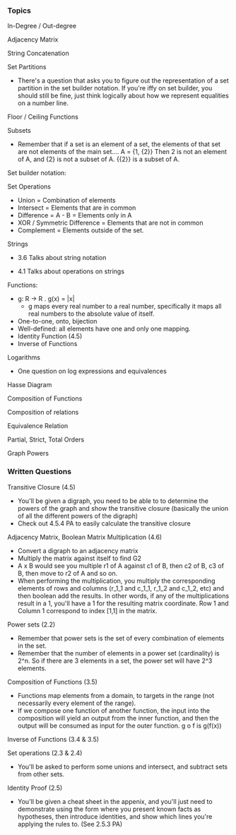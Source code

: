 ### Topics

In-Degree / Out-degree

Adjacency Matrix

String Concatenation

Set Partitions
- There's a question that asks you to figure out the representation of a set partition in the set builder notation. If you're iffy on set builder, you should still be fine, just think logically about how we represent equalities on a number line.

Floor / Ceiling Functions

Subsets

- Remember that if a set is an element of a set, the elements of that set are not elements of the main set.... A = {1, {2}} Then 2 is not an element of A, and {2} is not a subset of A. {{2}} is a subset of A.

Set builder notation:

Set Operations

- Union = Combination of elements
- Intersect = Elements that are in common
- Difference = A - B = Elements only in A
- XOR / Symmetric Difference = Elements that are not in common
- Complement = Elements outside of the set.

Strings

- 3.6 Talks about string notation

- 4.1 Talks about operations on strings

Functions:

- g: R -> R . g(x) = |x| 
	-  g maps every real number to a real number, specifically it maps all real numbers to the absolute value of itself.
- One-to-one, onto, bijection
- Well-defined: all elements have one and only one mapping.
- Identity Function (4.5)
- Inverse of Functions

Logarithms

- One question on log expressions and equivalences

Hasse Diagram

Composition of Functions

Composition of relations

Equivalence Relation

Partial, Strict, Total Orders

Graph Powers

### Written Questions

Transitive Closure (4.5)
- You'll be given a digraph, you need to be able to to determine the powers of the graph and show the transitive closure (basically the union of all the different powers of the digraph)
- Check out 4.5.4 PA to easily calculate the transitive closure

Adjacency Matrix, Boolean Matrix Multiplication (4.6)
- Convert a digraph to an adjacency matrix
- Multiply the matrix against itself to find G2
- A x B would see you multiple r1 of A against c1 of B, then c2 of B, c3 of B, then move to r2 of A and so on. 
- When performing the multiplication, you multiply the corresponding elements of rows and columns (r_1_1 and c_1_1, r_1_2 and c_1_2, etc) and then boolean add the results. In other words, if any of the multiplications result in a 1, you'll have a 1 for the resulting matrix coordinate. Row 1 and Column 1 correspond to index \[1,1\] in the matrix.

Power sets (2.2)
- Remember that power sets is the set of every combination of elements in the set.
- Remember that the number of elements in a power set (cardinality) is 2^n. So if there are 3 elements in a set, the power set will have 2^3 elements.

Composition of Functions (3.5)
- Functions map elements from a domain, to targets in the range (not necessarily every element of the range).
- If we compose one function of another function, the input into the composition will yield an output from the inner function, and then the output will be consumed as input for the outer function. g o f is g(f(x))

Inverse of Functions (3.4 & 3.5)

Set operations (2.3 & 2.4)
- You'll be asked to perform some unions and intersect, and subtract sets from other sets.

Identity Proof (2.5)
- You'll be given a cheat sheet in the appenix, and you'll just need to demonstrate using the form where you present known facts as hypotheses, then introduce identities, and show which lines you're applying the rules to. (See 2.5.3 PA)
